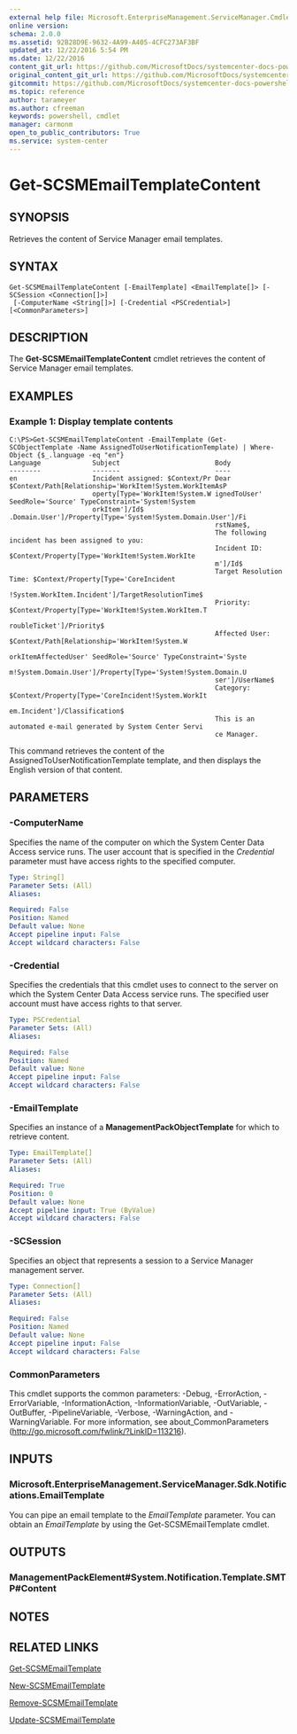 ```yaml
---
external help file: Microsoft.EnterpriseManagement.ServiceManager.Cmdlets.dll-Help.xml
online version: 
schema: 2.0.0
ms.assetid: 92B28D9E-9632-4A99-A405-4CFC273AF3BF
updated_at: 12/22/2016 5:54 PM
ms.date: 12/22/2016
content_git_url: https://github.com/MicrosoftDocs/systemcenter-docs-powershell/blob/live/systemcenter-cmdlets/SystemCenter2016/ServiceManager/vlatest/Get-SCSMEmailTemplateContent.md
original_content_git_url: https://github.com/MicrosoftDocs/systemcenter-docs-powershell/blob/live/systemcenter-cmdlets/SystemCenter2016/ServiceManager/vlatest/Get-SCSMEmailTemplateContent.md
gitcommit: https://github.com/MicrosoftDocs/systemcenter-docs-powershell/blob/17c3a51bd892aad46c731d9f381f0704b4815004/systemcenter-cmdlets/SystemCenter2016/ServiceManager/vlatest/Get-SCSMEmailTemplateContent.md
ms.topic: reference
author: tarameyer
ms.author: cfreeman
keywords: powershell, cmdlet
manager: carmonm
open_to_public_contributors: True
ms.service: system-center
---
```


# Get-SCSMEmailTemplateContent

## SYNOPSIS
Retrieves the content of Service Manager email templates.

## SYNTAX

```
Get-SCSMEmailTemplateContent [-EmailTemplate] <EmailTemplate[]> [-SCSession <Connection[]>]
 [-ComputerName <String[]>] [-Credential <PSCredential>] [<CommonParameters>]
```

## DESCRIPTION
The **Get-SCSMEmailTemplateContent** cmdlet retrieves the content of Service Manager email templates.

## EXAMPLES

### Example 1: Display template contents
```
C:\PS>Get-SCSMEmailTemplateContent -EmailTemplate (Get-SCObjectTemplate -Name AssignedToUserNotificationTemplate) | Where-Object {$_.language -eq "en"}
Language             Subject                        Body
--------             -------                        ----
en                   Incident assigned: $Context/Pr Dear $Context/Path[Relationship='WorkItem!System.WorkItemAsP
                     operty[Type='WorkItem!System.W ignedToUser' SeedRole='Source' TypeConstraint='System!System
                     orkItem']/Id$                  .Domain.User']/Property[Type='System!System.Domain.User']/Fi
                                                    rstName$,
                                                    The following incident has been assigned to you: 
                                                    Incident ID: $Context/Property[Type='WorkItem!System.WorkIte
                                                    m']/Id$
                                                    Target Resolution Time: $Context/Property[Type='CoreIncident
                                                    !System.WorkItem.Incident']/TargetResolutionTime$
                                                    Priority: $Context/Property[Type='WorkItem!System.WorkItem.T
                                                    roubleTicket']/Priority$
                                                    Affected User: $Context/Path[Relationship='WorkItem!System.W
                                                    orkItemAffectedUser' SeedRole='Source' TypeConstraint='Syste
                                                    m!System.Domain.User']/Property[Type='System!System.Domain.U
                                                    ser']/UserName$
                                                    Category: $Context/Property[Type='CoreIncident!System.WorkIt
                                                    em.Incident']/Classification$
                                                    This is an automated e-mail generated by System Center Servi
                                                    ce Manager.
```

This command retrieves the content of the AssignedToUserNotificationTemplate template, and then displays the English version of that content.

## PARAMETERS

### -ComputerName
Specifies the name of the computer on which the System Center Data Access service runs.
The user account that is specified in the *Credential* parameter must have access rights to the specified computer.

```yaml
Type: String[]
Parameter Sets: (All)
Aliases: 

Required: False
Position: Named
Default value: None
Accept pipeline input: False
Accept wildcard characters: False
```

### -Credential
Specifies the credentials that this cmdlet uses to connect to the server on which the System Center Data Access service runs.
The specified user account must have access rights to that server.

```yaml
Type: PSCredential
Parameter Sets: (All)
Aliases: 

Required: False
Position: Named
Default value: None
Accept pipeline input: False
Accept wildcard characters: False
```

### -EmailTemplate
Specifies an instance of a **ManagementPackObjectTemplate** for which to retrieve content.

```yaml
Type: EmailTemplate[]
Parameter Sets: (All)
Aliases: 

Required: True
Position: 0
Default value: None
Accept pipeline input: True (ByValue)
Accept wildcard characters: False
```

### -SCSession
Specifies an object that represents a session to a Service Manager management server.

```yaml
Type: Connection[]
Parameter Sets: (All)
Aliases: 

Required: False
Position: Named
Default value: None
Accept pipeline input: False
Accept wildcard characters: False
```

### CommonParameters
This cmdlet supports the common parameters: -Debug, -ErrorAction, -ErrorVariable, -InformationAction, -InformationVariable, -OutVariable, -OutBuffer, -PipelineVariable, -Verbose, -WarningAction, and -WarningVariable. For more information, see about_CommonParameters (http://go.microsoft.com/fwlink/?LinkID=113216).

## INPUTS

### Microsoft.EnterpriseManagement.ServiceManager.Sdk.Notifications.EmailTemplate
You can pipe an email template to the *EmailTemplate* parameter.
You can obtain an *EmailTemplate* by using the Get-SCSMEmailTemplate cmdlet.

## OUTPUTS

### ManagementPackElement#System.Notification.Template.SMTP#Content

## NOTES

## RELATED LINKS

[Get-SCSMEmailTemplate](xref:SystemCenter2016/ServiceManager/vlatest/Get-SCSMEmailTemplate.md)

[New-SCSMEmailTemplate](xref:SystemCenter2016/ServiceManager/vlatest/New-SCSMEmailTemplate.md)

[Remove-SCSMEmailTemplate](xref:SystemCenter2016/ServiceManager/vlatest/Remove-SCSMEmailTemplate.md)

[Update-SCSMEmailTemplate](xref:SystemCenter2016/ServiceManager/vlatest/Update-SCSMEmailTemplate.md)

